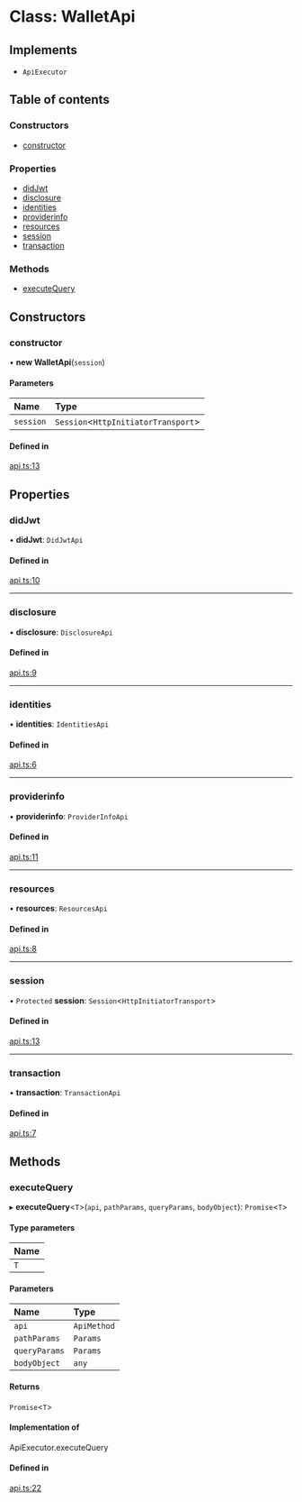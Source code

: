 # Class: WalletApi

## Implements

- `ApiExecutor`

## Table of contents

### Constructors

- [constructor](WalletApi.md#constructor)

### Properties

- [didJwt](WalletApi.md#didjwt)
- [disclosure](WalletApi.md#disclosure)
- [identities](WalletApi.md#identities)
- [providerinfo](WalletApi.md#providerinfo)
- [resources](WalletApi.md#resources)
- [session](WalletApi.md#session)
- [transaction](WalletApi.md#transaction)

### Methods

- [executeQuery](WalletApi.md#executequery)

## Constructors

### constructor

• **new WalletApi**(`session`)

#### Parameters

| Name | Type |
| :------ | :------ |
| `session` | `Session`<`HttpInitiatorTransport`\> |

#### Defined in

[api.ts:13](https://gitlab.com/i3-market/code/wp3/t3.2/i3m-wallet-monorepo/-/blob/c1cdd73/packages/wallet-protocol-api/src/ts/api.ts#L13)

## Properties

### didJwt

• **didJwt**: `DidJwtApi`

#### Defined in

[api.ts:10](https://gitlab.com/i3-market/code/wp3/t3.2/i3m-wallet-monorepo/-/blob/c1cdd73/packages/wallet-protocol-api/src/ts/api.ts#L10)

___

### disclosure

• **disclosure**: `DisclosureApi`

#### Defined in

[api.ts:9](https://gitlab.com/i3-market/code/wp3/t3.2/i3m-wallet-monorepo/-/blob/c1cdd73/packages/wallet-protocol-api/src/ts/api.ts#L9)

___

### identities

• **identities**: `IdentitiesApi`

#### Defined in

[api.ts:6](https://gitlab.com/i3-market/code/wp3/t3.2/i3m-wallet-monorepo/-/blob/c1cdd73/packages/wallet-protocol-api/src/ts/api.ts#L6)

___

### providerinfo

• **providerinfo**: `ProviderInfoApi`

#### Defined in

[api.ts:11](https://gitlab.com/i3-market/code/wp3/t3.2/i3m-wallet-monorepo/-/blob/c1cdd73/packages/wallet-protocol-api/src/ts/api.ts#L11)

___

### resources

• **resources**: `ResourcesApi`

#### Defined in

[api.ts:8](https://gitlab.com/i3-market/code/wp3/t3.2/i3m-wallet-monorepo/-/blob/c1cdd73/packages/wallet-protocol-api/src/ts/api.ts#L8)

___

### session

• `Protected` **session**: `Session`<`HttpInitiatorTransport`\>

#### Defined in

[api.ts:13](https://gitlab.com/i3-market/code/wp3/t3.2/i3m-wallet-monorepo/-/blob/c1cdd73/packages/wallet-protocol-api/src/ts/api.ts#L13)

___

### transaction

• **transaction**: `TransactionApi`

#### Defined in

[api.ts:7](https://gitlab.com/i3-market/code/wp3/t3.2/i3m-wallet-monorepo/-/blob/c1cdd73/packages/wallet-protocol-api/src/ts/api.ts#L7)

## Methods

### executeQuery

▸ **executeQuery**<`T`\>(`api`, `pathParams`, `queryParams`, `bodyObject`): `Promise`<`T`\>

#### Type parameters

| Name |
| :------ |
| `T` |

#### Parameters

| Name | Type |
| :------ | :------ |
| `api` | `ApiMethod` |
| `pathParams` | `Params` |
| `queryParams` | `Params` |
| `bodyObject` | `any` |

#### Returns

`Promise`<`T`\>

#### Implementation of

ApiExecutor.executeQuery

#### Defined in

[api.ts:22](https://gitlab.com/i3-market/code/wp3/t3.2/i3m-wallet-monorepo/-/blob/c1cdd73/packages/wallet-protocol-api/src/ts/api.ts#L22)
